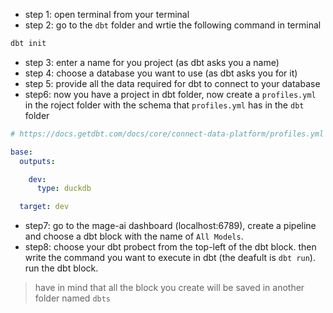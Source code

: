 - step 1: open terminal from your terminal
- step 2: go to the `dbt` folder and wrtie the following command in terminal
```cmd
dbt init
```
- step 3: enter a name for you project (as dbt asks you a name)
- step 4: choose a database you want to use (as dbt asks you for it)
- step 5: provide all the data required for dbt to connect to your database
- step6: now you have a project in dbt folder, now create a `profiles.yml` in the roject folder with the schema that `profiles.yml` has in the `dbt` folder
```yml
# https://docs.getdbt.com/docs/core/connect-data-platform/profiles.yml

base:
  outputs:

    dev:
      type: duckdb

  target: dev

```
- step7: go to the mage-ai dashboard (localhost:6789), create a pipeline and choose a dbt block with the name of `All Models`.
- step8: choose your dbt probect from the top-left of the dbt block. then write the command you want to execute in dbt (the deafult is `dbt run`). run the dbt block.
> have in mind that all the block you create will be saved in another folder named `dbts`